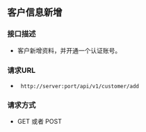 ## 客户信息新增

### 接口描述

- 客户新增资料，并开通一个认证账号。

### 请求URL

- ` http://server:port/api/v1/customer/add`
      
### 请求方式

- GET 或者 POST  
